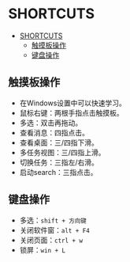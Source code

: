 # SHORTCUTS

- [SHORTCUTS](#shortcuts)
  - [触摸板操作](#触摸板操作)
  - [键盘操作](#键盘操作)

## 触摸板操作

- 在Windows设置中可以快速学习。
- 鼠标右键：两根手指点击触摸板。
- 多选：双击再拖动。
- 查看消息：四指点击。
- 查看桌面：三/四指下滑。
- 多任务视图：三/四指上滑。
- 切换任务：三指左/右滑。
- 启动search：三指点击。

## 键盘操作

- 多选：`shift + 方向键`
- 关闭软件窗：`alt + F4`
- 关闭页面：`ctrl + w`
- 锁屏：`win + L`
